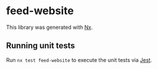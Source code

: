 # feed-website

This library was generated with [Nx](https://nx.dev).

## Running unit tests

Run `nx test feed-website` to execute the unit tests via [Jest](https://jestjs.io).
